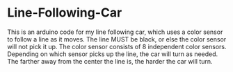 # Line-Following-Car
This is an arduino code for my line following car, which uses a color sensor to follow a line as it moves. 
The line MUST be black, or else the color sensor will not pick it up.
The color sensor consists of 8 independent color sensors. Depending on which sensor picks up the line, the car will turn as needed.
The farther away from the center the line is, the harder the car will turn.
